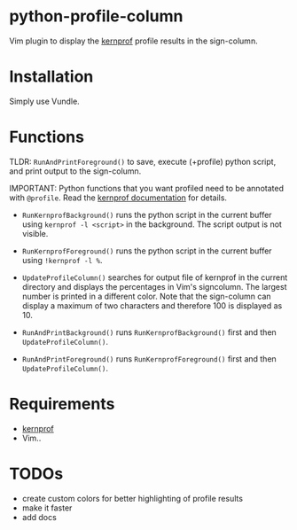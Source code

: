 # python-profile-column

Vim plugin to display the [kernprof](https://github.com/rkern/line_profiler)
profile results in the sign-column.

# Installation

Simply use Vundle.

# Functions

TLDR: `RunAndPrintForeground()` to save, execute (+profile) python script, and
print output to the sign-column.

IMPORTANT: Python functions that you want profiled need to be annotated with
`@profile`. Read the [kernprof documentation](https://github.com/rkern/line_profiler)
for details.

* `RunKernprofBackground()` runs the python script in the current buffer using
  `kernprof -l <script>` in the background. The script output is not visible.

* `RunKernprofForeground()` runs the python script in the current buffer using
  `!kernprof -l %`. 

* `UpdateProfileColumn()` searches for output file of kernprof in the current
  directory and displays the percentages in Vim's signcolumn. The largest
  number is printed in a different color. Note that the sign-column can display
  a maximum of two characters and therefore 100 is displayed as 10. 

* `RunAndPrintBackground()` runs `RunKernprofBackground()` first and then `UpdateProfileColumn()`.

* `RunAndPrintForeground()` runs `RunKernprofForeground()` first and then `UpdateProfileColumn()`.

# Requirements

* [kernprof](https://github.com/rkern/line_profiler)
* Vim..

# TODOs

* create custom colors for better highlighting of profile results
* make it faster
* add docs
